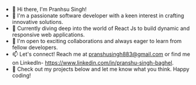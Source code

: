 - 👋 Hi there, I'm Pranhsu Singh!
- 👀 I'm a passionate software developer with a keen interest in crafting innovative solutions.
- 🌱 Currently diving deep into the world of React Js to build dynamic and responsive web applications.
- 💞️ I'm open to exciting collaborations and always eager to learn from fellow developers.
- 📫 Let's connect! Reach me at pranshusingh883@gmail.com or find me on LinkedIn- https://www.linkedin.com/in/pranshu-singh-baghel.
- 🚀 Check out my projects below and let me know what you think. Happy coding!

<!---
Pranhsu1423/Pranhsu1423 is a ✨ special ✨ repository because its `README.md` (this file) appears on your GitHub profile.
You can click the Preview link to take a look at your changes.
--->

